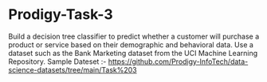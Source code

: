 # Prodigy-Task-3
Build a decision tree classifier to predict whether a customer will purchase a product or service based on their demographic and behavioral data. Use a dataset such as the Bank Marketing dataset from the UCI Machine Learning Repository.  Sample Dateset :- https://github.com/Prodigy-InfoTech/data-science-datasets/tree/main/Task%203 

